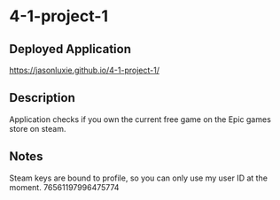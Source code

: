 # 4-1-project-1

## Deployed Application 
https://jasonluxie.github.io/4-1-project-1/

## Description
Application checks if you own the current free game on the Epic games store on steam. 

## Notes
Steam keys are bound to profile, so you can only use my user ID at the moment. 
76561197996475774